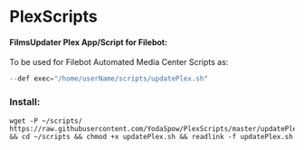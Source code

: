 # PlexScripts

#### FilmsUpdater Plex App/Script for Filebot: 
To be used for Filebot Automated Media Center Scripts as: 

``` javascript
--def exec="/home/userName/scripts/updatePlex.sh"
```
### Install:
```console
wget -P ~/scripts/ https://raw.githubusercontent.com/YodaSpow/PlexScripts/master/updatePlex.sh && cd ~/scripts && chmod +x updatePlex.sh && readlink -f updatePlex.sh
